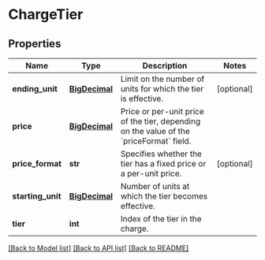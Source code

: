 # ChargeTier

## Properties
Name | Type | Description | Notes
------------ | ------------- | ------------- | -------------
**ending_unit** | [**BigDecimal**](BigDecimal.md) | Limit on the number of units for which the tier is effective.  | [optional] 
**price** | [**BigDecimal**](BigDecimal.md) | Price or per-unit price of the tier, depending on the value of the &#x60;priceFormat&#x60; field.  | 
**price_format** | **str** | Specifies whether the tier has a fixed price or a per-unit price.  | [optional] 
**starting_unit** | [**BigDecimal**](BigDecimal.md) | Number of units at which the tier becomes effective.  | 
**tier** | **int** | Index of the tier in the charge.  | 

[[Back to Model list]](../README.md#documentation-for-models) [[Back to API list]](../README.md#documentation-for-api-endpoints) [[Back to README]](../README.md)

